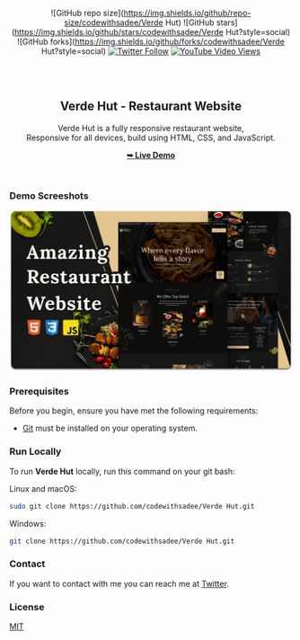 <div align="center">
  
  ![GitHub repo size](https://img.shields.io/github/repo-size/codewithsadee/Verde Hut)
  ![GitHub stars](https://img.shields.io/github/stars/codewithsadee/Verde Hut?style=social)
  ![GitHub forks](https://img.shields.io/github/forks/codewithsadee/Verde Hut?style=social)
[![Twitter Follow](https://img.shields.io/twitter/follow/codewithsadee_?style=social)](https://twitter.com/intent/follow?screen_name=codewithsadee_)
  [![YouTube Video Views](https://img.shields.io/youtube/views/CjVGp5kGHxA?style=social)](https://youtu.be/CjVGp5kGHxA)

  <br />
  <br />

  <h2 align="center">Verde Hut - Restaurant Website</h2>

  Verde Hut is a fully responsive restaurant website, <br />Responsive for all devices, build using HTML, CSS, and JavaScript.

  <a href="https://codewithsadee.github.io/Verde Hut/"><strong>➥ Live Demo</strong></a>

</div>

<br />

### Demo Screeshots

![Verde Hut Desktop Demo](./readme-images/desktop.png "Desktop Demo")

### Prerequisites

Before you begin, ensure you have met the following requirements:

* [Git](https://git-scm.com/downloads "Download Git") must be installed on your operating system.

### Run Locally

To run **Verde Hut** locally, run this command on your git bash:

Linux and macOS:

```bash
sudo git clone https://github.com/codewithsadee/Verde Hut.git
```

Windows:

```bash
git clone https://github.com/codewithsadee/Verde Hut.git
```

### Contact

If you want to contact with me you can reach me at [Twitter](https://www.twitter.com/codewithsadee).

### License

[MIT](https://choosealicense.com/licenses/mit/)
